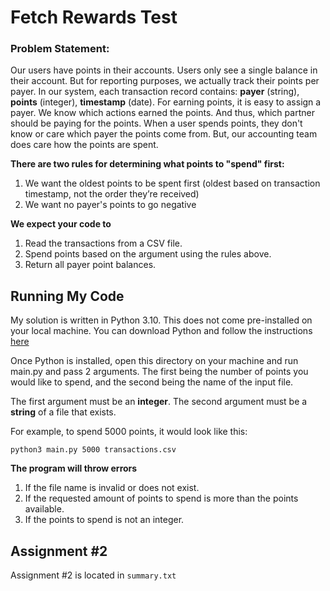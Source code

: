 # Fetch Rewards Test
### Problem Statement:

Our users have points in their accounts. Users only see a single balance in their account. But for reporting purposes, we actually track their points per payer. In our system, each transaction record contains: **payer** (string), **points** (integer), **timestamp** (date). For earning points, it is easy to assign a payer. We know which actions earned the points. And thus, which partner should be paying for the points. When a user spends points, they don't know or care which payer the points come from. But, our accounting team does care how the points are spent. 

**There are two rules for determining what points to "spend" first:**
	 
1. We want the oldest points to be spent first (oldest based on transaction timestamp, not the order they’re received) 
2. We want no payer's points to go negative
	 

**We expect your code to** 
1. Read the transactions from a CSV file. 
2. Spend points based on the argument using the rules above. 
3. Return all payer point balances.

## Running My Code

My solution is written in Python 3.10. This does not come pre-installed on your local machine. You can download Python and follow the instructions [here](https://www.python.org/downloads/)

Once Python is installed, open this directory on your machine and run main.py and pass 2 arguments. The first being the number of points you would like to spend, and the second being the name of the input file.

The first argument must be an **integer**. 
The second argument must be a **string** of a file that exists.

For example, to spend 5000 points, it would look like this: 

    python3 main.py 5000 transactions.csv

**The program will throw errors** 
 1. If the file name is invalid or does not exist.
 2. If the requested amount of points to spend is more than the points available. 
 3. If the points to spend is not an integer.

## Assignment #2

Assignment #2 is located in `summary.txt`
